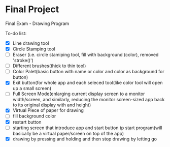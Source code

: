 # Final Project
Final Exam - Drawing Program


To-do list:
 - [x] Line drawing tool
 - [x] Circle Stamping tool
 - [ ] Eraser (i.e. circle stamiping tool, fill with background (color), removed 'stroke()')
 - [ ] Different brushes(thick to thin tool)
 - [ ] Color Palet(basic button with name or color and color as background for button)
 - [x] Exit button(for whole app and each seleced tool(like color tool will open up a small screen)
 - [ ] Full Screen Mode(enlarging current display screen to a monitor width/screen, and similarly, reducing the monitor screen-sized app back to its original display with and height)
 - [x] Virtual Piece of paper for drawing
 - [ ] fill background color
 - [x] restart button
 - [ ] starting screen that introduce app and start button tp start program(will basically be a virtual paper/screen on top of the app)
 - [x] drawing by pressing and holding and then stop drawing by letting go
